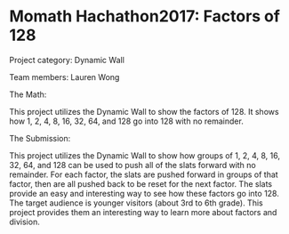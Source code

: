# Momath Hachathon2017: Factors of 128

Project category: Dynamic Wall

Team members: Lauren Wong

The Math:

This project utilizes the Dynamic Wall to show the factors of 128. It shows how 1, 2, 4, 8, 16, 32, 64, and 128 go into 128 with no remainder.

The Submission:

This project utilizes the Dynamic Wall to show how groups of 1, 2, 4, 8, 16, 32, 64, and 128 can be used to push all of the slats forward with no remainder. For each factor, the slats are pushed forward in groups of that factor, then are all pushed back to be reset for the next factor. The slats provide an easy and interesting way to see how these factors go into 128. The target audience is younger visitors (about 3rd to 6th grade). This project provides them an interesting way to learn more about factors and division.
